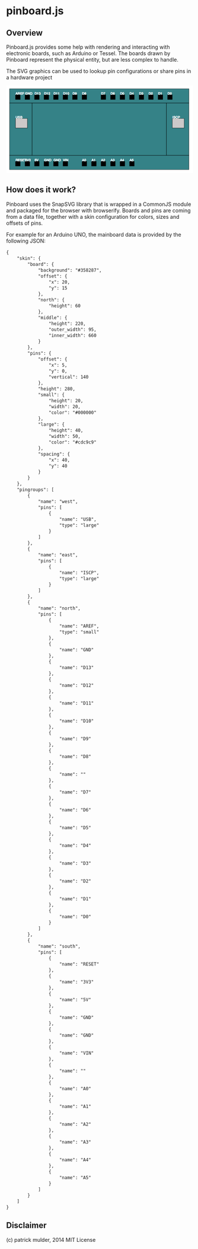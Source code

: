 # pinboard.js


## Overview

Pinboard.js provides some help with rendering and interacting with electronic boards, such as Arduino or Tessel.
The boards drawn by Pinboard represent the physical entity, but are less complex to handle.

The SVG graphics can be used to lookup pin configurations or share pins in a hardware project

<img src="static/arduino_uno.png" />

## How does it work?

Pinboard uses the SnapSVG library that is wrapped in a CommonJS module and packaged for the browser with browserify.
Boards and pins are coming from a data file, together with a skin configuration for colors, sizes and offsets of pins.

For example for an Arduino UNO, the mainboard data is provided by the following JSON:


```
{
    "skin": {
        "board": {
            "background": "#358287",
            "offset": {
                "x": 20,
                "y": 15
            },
            "north": {
                "height": 60
            },
            "middle": {
                "height": 220,
                "outer_width": 95,
                "inner_width": 660
            }
        },
        "pins": {
            "offset": {
                "x": 5,
                "y": 0,
                "vertical": 140
            },
            "height": 280,
            "small": {
                "height": 20,
                "width": 20,
                "color": "#000000"
            },
            "large": {
                "height": 40,
                "width": 50,
                "color": "#cdc9c9"
            },
            "spacing": {
                "x": 40,
                "y": 40
            }
        }
    },
    "pingroups": [
        {
            "name": "west",
            "pins": [
                {
                    "name": "USB",
                    "type": "large"
                }
            ]
        },
        {
            "name": "east",
            "pins": [
                {
                    "name": "ISCP",
                    "type": "large"
                }
            ]
        },
        {
            "name": "north",
            "pins": [
                {
                    "name": "AREF",
                    "type": "small"
                },
                {
                    "name": "GND"
                },
                {
                    "name": "D13"
                },
                {
                    "name": "D12"
                },
                {
                    "name": "D11"
                },
                {
                    "name": "D10"
                },
                {
                    "name": "D9"
                },
                {
                    "name": "D8"
                },
                {
                    "name": ""
                },
                {
                    "name": "D7"
                },
                {
                    "name": "D6"
                },
                {
                    "name": "D5"
                },
                {
                    "name": "D4"
                },
                {
                    "name": "D3"
                },
                {
                    "name": "D2"
                },
                {
                    "name": "D1"
                },
                {
                    "name": "D0"
                }
            ]
        },
        {
            "name": "south",
            "pins": [
                {
                    "name": "RESET"
                },
                {
                    "name": "3V3"
                },
                {
                    "name": "5V"
                },
                {
                    "name": "GND"
                },
                {
                    "name": "GND"
                },
                {
                    "name": "VIN"
                },
                {
                    "name": ""
                },
                {
                    "name": "A0"
                },
                {
                    "name": "A1"
                },
                {
                    "name": "A2"
                },
                {
                    "name": "A3"
                },
                {
                    "name": "A4"
                },
                {
                    "name": "A5"
                }
            ]
        }
    ]
}
```


## Disclaimer

(c) patrick mulder, 2014
MIT License
